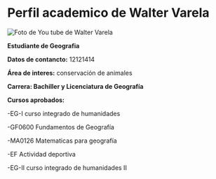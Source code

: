 # Perfil academico de Walter Varela

![Foto de You tube de Walter Varela](https://i.ytimg.com/vi/W3sOOCmQNtI/maxresdefault.jpg)

**Estudiante de Geografia**


**Datos de contancto:** 12121414

**Área de interes:** conservación de animales

**Carrera: Bachiller y Licenciatura de Geografía**

**Cursos aprobados:**

-EG-I curso integrado de humanidades

-GF0600 Fundamentos de Geografía

-MA0126 Matematicas para geografía

-EF Actividad deportiva

-EG-II curso integrado de humanidades II


